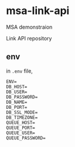 # msa-link-api
MSA demonstraion

Link API repository

## env
in `.env` file,

```
ENV=
DB_HOST=
DB_USER=
DB_PASSWORD=
DB_NAME=
DB_PORT=
DB_SSL_MODE=
DB_TIMEZONE=
QUEUE_HOST=
QUEUE_PORT=
QUEUE_USER=
QUEUE_PASSWORD=
```